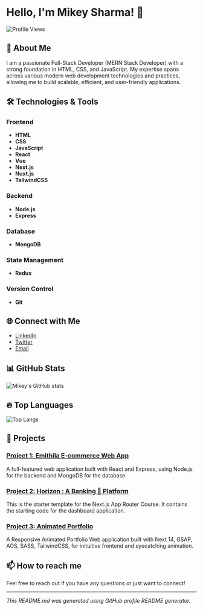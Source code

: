 # Hello, I'm Mikey Sharma! 👋

![Profile Views](https://komarev.com/ghpvc/?username=MikeySharma&color=blue)

## 🚀 About Me

I am a passionate Full-Stack Developer (MERN Stack Developer) with a strong foundation in HTML, CSS, and JavaScript. My expertise spans across various modern web development technologies and practices, allowing me to build scalable, efficient, and user-friendly applications.

## 🛠️ Technologies & Tools

### Frontend
- **HTML**
- **CSS**
- **JavaScript**
- **React**
- **Vue**
- **Next.js**
- **Nuxt.js**
- **TailwindCSS**

### Backend
- **Node.js**
- **Express**

### Database
- **MongoDB**

### State Management
- **Redux**

### Version Control
- **Git**

## 🌐 Connect with Me

- [LinkedIn](https://www.linkedin.com/in/mikey-sharma?utm_source=share&utm_campaign=share_via&utm_content=profile&utm_medium=android_app)
- [Twitter](https://x.com/Mikey__Sharma?t=JhrSF1V3x4roylWWZ_YnEQ&s=09)
- [Email](mailto:mikeysharma99@gmail.com)

## 📊 GitHub Stats

![Mikey's GitHub stats](https://github-readme-stats.vercel.app/api?username=MikeySharma&show_icons=true&theme=radical)

## 🔥 Top Languages

![Top Langs](https://github-readme-stats.vercel.app/api/top-langs/?username=MikeySharma&layout=compact&theme=radical)

## 🌟 Projects

### [Project 1: Emithila E-commerce Web App](https://github.com/MikeySharma/eMithila-user)
A full-featured web application built with React and Express, using Node.js for the backend and MongoDB for the database.


### [Project 2: Horizon : A Banking 🏦 Platform ](https://github.com/MikeySharma/next-docs)
This is the starter template for the Next.js App Router Course. It contains the starting code for the dashboard application.


### [Project 3: Animated Portfolio](https://mikey-sharma.vercel.app/app)
A Responsive Animated Portfolio Web application built with Next 14, GSAP, AOS, SASS, TailwindCSS, for inituitive frontend and eyecatching animation.




## 📫 How to reach me

Feel free to reach out if you have any questions or just want to connect!

---

*This README.md was generated using GitHub profile README generator.*
